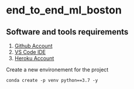 # end_to_end_ml_boston

## Software and tools requirements

1. [Github Account](https://github.com)
2. [VS Code IDE](https://code.visualstudio.com/)
3. [Heroku Account](https://heroku.com)

Create a new environement for the project

```
conda create -p venv python==3.7 -y
```